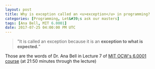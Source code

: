 ```yaml
---
layout: post
title: Why is exception called an <u>exception</u> in programming?
categories: [Programming, Let&#39;s ask our masters]
tags: [Ana Bell, MIT 6.0001]
date: 2017-07-25 04:00:00 PM UTC
---
```


<!-- July 26, 2017 12:00:00 AM Philippine Time -->

> "It is called an exception because it is an **exception to what is expected.**"

Those are the words of Dr. Ana Bell in Lecture 7 of [MIT OCW's 6.0001 course](https://ocw.mit.edu/courses/electrical-engineering-and-computer-science/6-0001-introduction-to-computer-science-and-programming-in-python-fall-2016/) (at 21:50 minutes through the lecture)
